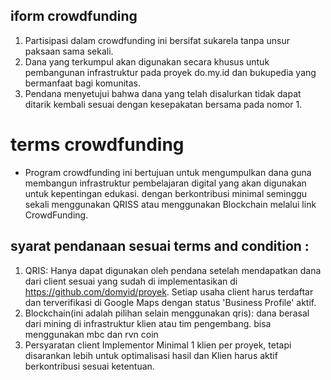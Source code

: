 ## iform crowdfunding
1. Partisipasi dalam crowdfunding ini bersifat sukarela tanpa unsur paksaan sama sekali.
2. Dana yang terkumpul akan digunakan secara khusus untuk pembangunan infrastruktur pada proyek do.my.id dan bukupedia yang bermanfaat bagi komunitas.
3. Pendana menyetujui bahwa dana yang telah disalurkan tidak dapat ditarik kembali sesuai dengan kesepakatan bersama pada nomor 1.
# terms crowdfunding
* Program crowdfunding ini bertujuan untuk mengumpulkan dana guna membangun infrastruktur pembelajaran digital yang akan digunakan untuk kepentingan edukasi. dengan berkontribusi minimal seminggu sekali menggunakan QRISS atau menggunakan Blockchain melalui link CrowdFunding.
## syarat pendanaan sesuai terms and condition : 
1. QRIS:
Hanya dapat digunakan oleh pendana setelah mendapatkan dana dari client sesuai yang sudah di implementasikan di https://github.com/domyid/proyek.
Setiap usaha client harus terdaftar dan terverifikasi di Google Maps dengan status 'Business Profile' aktif.
2. Blockchain(ini adalah pilihan selain menggunakan qris):
dana berasal dari mining di infrastruktur klien atau tim pengembang. bisa menggunakan mbc dan rvn coin 
3. Persyaratan client Implementor
Minimal 1 klien per proyek, tetapi disarankan lebih untuk optimalisasi hasil dan Klien harus aktif berkontribusi sesuai ketentuan.
